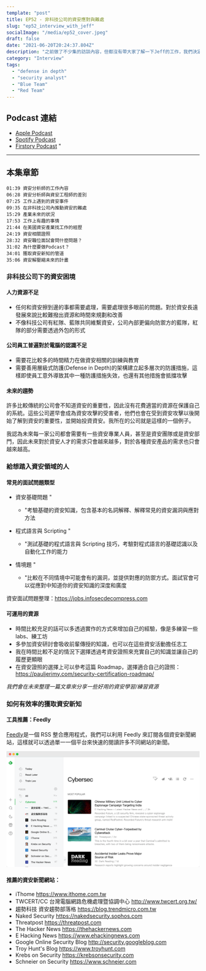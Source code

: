 ```yaml
---
template: "post"
title: EP52 - 非科技公司的資安應對與難處
slug: "ep52_interview_with_jeff"
socialImage: "/media/ep52_cover.jpeg"
draft: false
date: "2021-06-20T20:24:37.804Z"
description: "之前做了不少集的訪談內容，但都沒有帶大家了解一下Jeff的工作，我們決定在停更前的這集帶大家透過Jeff的工作了解一下在美國非科技公司的資安分析師都在做些什麼"
category: "Interview"
tags:
  - "defense in depth"
  - "security analyst"
  - "Blue Team"
  - "Red Team"
---
```


## Podcast 連結

- [Apple Podcast](https://podcasts.apple.com/tw/podcast/ep52-%E9%9D%9E%E7%A7%91%E6%8A%80%E5%85%AC%E5%8F%B8%E7%9A%84%E8%B3%87%E5%AE%89%E6%87%89%E5%B0%8D%E8%88%87%E9%9B%A3%E8%99%95/id1513276667?i=1000526199480)
- [Spotify Podcast](https://open.spotify.com/episode/5G8YKPSmVXkzWiE31weKjp)
- [Firstory Podcast](https://open.firstory.me/story/ckq5o0rvlwcx00846ofgq50ih)
"
---

## 本集章節

`01:39 資安分析師的工作內容`\
`06:28 資安分析師與資安工程師的差別`\
`07:25 工作上遇到的資安事件`\
`09:35 在非科技公司內推動資安的難處`\
`15:29 產業未來的狀況`\
`17:53 工作上有趣的事情`\
`21:44 在美國資安產業找工作的經歷`\
`24:19 資安相關證照`\
`28:32 資安職位面試會問什麼問題？`\
`31:02 為什麼要做Podcast？`\
`34:01 獲取資安新知的管道`\
`35:06 資安解壓縮未來的計畫`

### 非科技公司下的資安困境

#### 人力資源不足

- 任何和資安擦到邊的事都需要處理，需要處理很多眼前的問題。對於資安長遠發展來說比較難撥出資源和時間來規劃和改善
- 不像科技公司有紅隊、藍隊共同維繫資安，公司內部更偏向防禦方的藍隊，紅隊的部分需要透過外包的形式

#### 公司員工普遍對於電腦的認識不足

- 需要花比較多的時間精力在做資安相關的訓練與教育
- 需要善用層級式防護(Defense in Depth)的架構建立起多層次的防護措施，這樣即使員工意外導致其中一種防護措施失效，也還有其他措施會抵擋攻擊

#### 未來的趨勢

許多比較傳統的公司會不知道資安的重要性，因此沒有花費適當的資源在保護自己的系統。這些公司遲早會成為資安攻擊的受害者，他們也會在受到資安攻擊以後開始了解到資安的重要性，並開始投資資安。我所在的公司就是這樣的一個例子。

我認為未來每一家公司都會需要有一些資安專業人員，甚至是資安團隊或是資安部門，因此未來對於資安人才的需求只會越來越多，對於各種資安產品的需求也只會越來越高。

### 給想踏入資安領域的人

#### 常見的面試問題類型

- 資安基礎問題
"
  - "考驗基礎的資安知識，包含基本的名詞解釋、解釋常見的資安漏洞與應對方法

- 程式語言與 Scripting
"
  - "測試基礎的程式語言與 Scripting 技巧，考驗對程式語言的基礎認識以及自動化工作的能力

- 情境題
"
  - "比較在不同情境中可能會有的漏洞，並提供對應的防禦方式。面試官會可以從應對中知道你的資安知識的深度和廣度

資安面試問題整理：<https://jobs.infosecdecompress.com>

#### 可運用的資源

- 時間比較充足的話可以多透過實作的方式來增加自己的經驗，像是多練習一些 labs、練工坊
- 多參加資安研討會吸收前輩傳授的知識，也可以在這些資安活動擔任志工
- 我在時間比較不足的情況下選擇透過考資安證照來充實自己的知識並讓自己的履歷更顯眼
- 在資安證照的選擇上可以參考這篇 Roadmap，選擇適合自己的證照：<https://pauljerimy.com/security-certification-roadmap/>

_我們會在未來整理一篇文章來分享一些好用的資安學習/練習資源_

### 如何有效率的獲取資安新知

#### 工具推薦：Feedly

[Feedly](https://feedly.com/)是一個 RSS 整合應用程式，我們可以利用 Feedly 來訂閱各個資安新聞網站，這樣就可以透過單一一個平台來快速的閱讀許多不同網站的新聞。

![](/media/jeff_feedly.png)

#### 推薦的資安新聞網站：

- iThome <https://www.ithome.com.tw>
- TWCERT/CC 台灣電腦網路危機處理暨協調中心 <http://www.twcert.org.tw/>
- 趨勢科技 資安趨勢部落格 <https://blog.trendmicro.com.tw>
- Naked Security <https://nakedsecurity.sophos.com>
- Threatpost <https://threatpost.com>
- The Hacker News <https://thehackernews.com>
- E Hacking News <https://www.ehackingnews.com>
- Google Online Security Blog <http://security.googleblog.com>
- Troy Hunt's Blog <https://www.troyhunt.com>
- Krebs on Security <https://krebsonsecurity.com>
- Schneier on Security <https://www.schneier.com>
